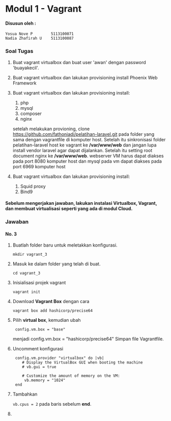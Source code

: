 # Modul 1 - Vagrant

#### Disusun oleh :
	Yosua Nove P        5113100071
	Nadia Zhafirah U    5113100087

### Soal Tugas
1. Buat vagrant virtualbox dan buat user 'awan' dengan password 'buayakecil'.
2. Buat vagrant virtualbox dan lakukan provisioning install Phoenix Web Framework
3. Buat vagrant virtualbox dan lakukan provisioning install:
	1. php
	2. mysql
	3. composer
	4. nginx
	
	setelah melakukan provioning, clone https://github.com/fathoniadi/pelatihan-laravel.git pada folder yang sama dengan vagrantfile di komputer host. Setelah itu sinkronisasi folder pelatihan-laravel host ke vagrant ke **/var/www/web** dan jangan lupa install vendor laravel agar dapat dijalankan. Setelah itu setting root document nginx ke **/var/www/web**. webserver VM harus dapat diakses pada port 8080 komputer host dan mysql pada vm dapat diakses pada port 6969 komputer host
4. Buat vagrant virtualbox dan lakukan provisioning install:
	1. Squid proxy
	2. Bind9

#### Sebelum mengerjakan jawaban, lakukan instalasi Virtualbox, Vagrant, dan membuat virtualisasi seperti yang ada di modul Cloud. 

### Jawaban

#### No. 3

1. Buatlah folder baru untuk meletakkan konfigurasi.

	`mkdir vagrant_3`
2. Masuk ke dalam folder yang telah di buat.

	`cd vagrant_3`
3. Inisialisasi projek vagrant

	`vagrant init`
4. Download **Vagrant Box** dengan cara

	`vagrant box add hashicorp/precise64`
5. Pilih **virtual box**, kemudian ubah

		config.vm.box = "base"
	menjadi
		config.vm.box = "hashicorp/precise64"
   Simpan file Vagrantfile.
6. Uncomment konfigurasi

		config.vm.provider "virtualbox" do |vb|
		   # Display the VirtualBox GUI when booting the machine
		   # vb.gui = true
		
		   # Customize the amount of memory on the VM:
			vb.memory = "1024"
		end
7. Tambahkan 

	`vb.cpus = 2`
	pada baris sebelum **end**.
8. 